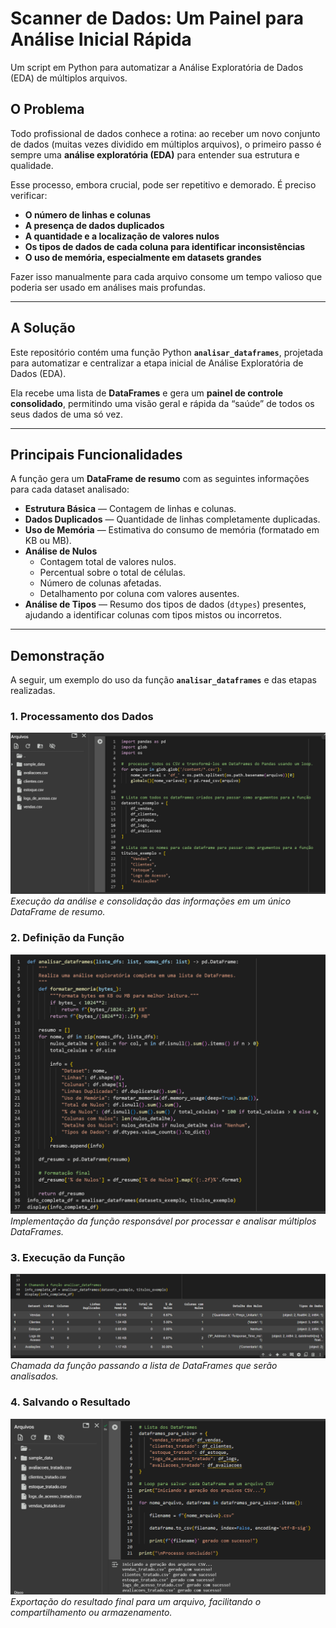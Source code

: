 # Scanner de Dados: Um Painel para Análise Inicial Rápida
Um script em Python para automatizar a Análise Exploratória de Dados (EDA) de múltiplos arquivos.
## O Problema

Todo profissional de dados conhece a rotina: ao receber um novo conjunto de dados (muitas vezes dividido em múltiplos arquivos), o primeiro passo é sempre uma **análise exploratória (EDA)** para entender sua estrutura e qualidade.  

Esse processo, embora crucial, pode ser repetitivo e demorado. É preciso verificar:

- **O número de linhas e colunas**
- **A presença de dados duplicados**
- **A quantidade e a localização de valores nulos**
- **Os tipos de dados de cada coluna para identificar inconsistências**
- **O uso de memória, especialmente em datasets grandes**

Fazer isso manualmente para cada arquivo consome um tempo valioso que poderia ser usado em análises mais profundas.

---

## A Solução

Este repositório contém uma função Python **`analisar_dataframes`**, projetada para automatizar e centralizar a etapa inicial de Análise Exploratória de Dados (EDA).  

Ela recebe uma lista de **DataFrames** e gera um **painel de controle consolidado**, permitindo uma visão geral e rápida da “saúde” de todos os seus dados de uma só vez.

---

## Principais Funcionalidades

A função gera um **DataFrame de resumo** com as seguintes informações para cada dataset analisado:

- **Estrutura Básica** — Contagem de linhas e colunas.
- **Dados Duplicados** — Quantidade de linhas completamente duplicadas.
- **Uso de Memória** — Estimativa do consumo de memória (formatado em KB ou MB).
- **Análise de Nulos**  
  - Contagem total de valores nulos.  
  - Percentual sobre o total de células.  
  - Número de colunas afetadas.  
  - Detalhamento por coluna com valores ausentes.
- **Análise de Tipos** — Resumo dos tipos de dados (`dtypes`) presentes, ajudando a identificar colunas com tipos mistos ou incorretos.

---

## Demonstração

A seguir, um exemplo do uso da função **`analisar_dataframes`** e das etapas realizadas.

### 1. Processamento dos Dados
![Processamento](img/processamento.jpeg)  
*Execução da análise e consolidação das informações em um único DataFrame de resumo.*

### 2. Definição da Função
![Definição da função](img/def.jpeg)  
*Implementação da função responsável por processar e analisar múltiplos DataFrames.*

### 3. Execução da Função
![Execução da função](img/funcao.jpeg)  
*Chamada da função passando a lista de DataFrames que serão analisados.*

### 4. Salvando o Resultado
![Salvando o resultado](img/salvando.jpeg)  
*Exportação do resultado final para um arquivo, facilitando o compartilhamento ou armazenamento.*
